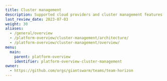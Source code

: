 ```yaml
---
title: Cluster management
description: Supported cloud providers and cluster management features offered by Giant Swarm.
last_review_date: 2023-07-03
weight: 30
aliases:
  - /general/overview
  - /platform-overview/cluster-management/architecture/
  - /platform-overview/cluster-management/overview/
menu:
  main:
    parent: platform-overview
    identifier: platform-overview-cluster-management
owner:
  - https://github.com/orgs/giantswarm/teams/team-horizon
---
```

